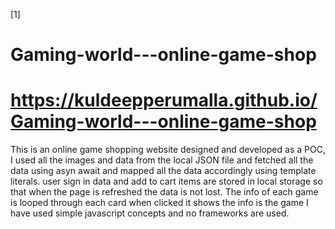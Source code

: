 [1]
# Gaming-world---online-game-shop
# https://kuldeepperumalla.github.io/Gaming-world---online-game-shop
This is an online game shopping website designed and developed as a POC, I used all the images and data from the local JSON file and fetched all the data using asyn await and mapped all the data accordingly using template literals. 
user sign in data and add to cart items are stored in local storage so that when the page is refreshed the data is not lost.
The info of each game is looped through each card when clicked it shows the info is the game
I have used simple javascript concepts and no frameworks are used.
